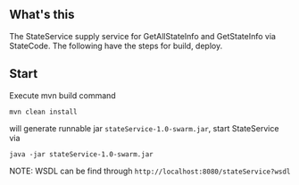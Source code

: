 ## What's this

The StateService supply service for GetAllStateInfo and GetStateInfo via StateCode. The following have the steps for build, deploy.

## Start

Execute mvn build command

~~~
mvn clean install
~~~

will generate runnable jar `stateService-1.0-swarm.jar`, start StateService via

~~~
java -jar stateService-1.0-swarm.jar
~~~

NOTE: WSDL can be find through `http://localhost:8080/stateService?wsdl`
